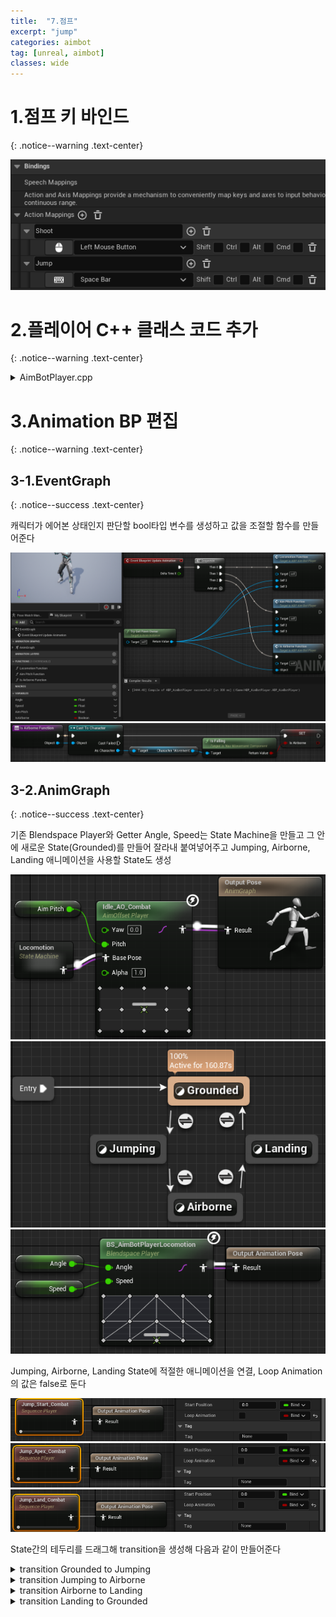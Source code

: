 ```yaml
---
title:  "7.점프"
excerpt: "jump"
categories: aimbot
tag: [unreal, aimbot]
classes: wide
---
```


# 1.점프 키 바인드
{: .notice--warning .text-center}

<img src="/img/unreal/aimbot/7_jump/bind.png"/>

# 2.플레이어 C++ 클래스 코드 추가
{: .notice--warning .text-center}

<details>
<summary>AimBotPlayer.cpp</summary>
<div markdown="1">

```cpp
void AAimBotPlayer::SetupPlayerInputComponent(UInputComponent* PlayerInputComponent)
{
	Super::SetupPlayerInputComponent(PlayerInputComponent);

	PlayerInputComponent->BindAction(TEXT("Jump"), EInputEvent::IE_Pressed, this, &ACharacter::Jump);
}
```

</div>
</details>

# 3.Animation BP 편집
{: .notice--warning .text-center}

## 3-1.EventGraph
{: .notice--success .text-center}

캐릭터가 에어본 상태인지 판단할 bool타입 변수를 생성하고 값을 조절할 함수를 만들어준다

<img src="/img/unreal/aimbot/7_jump/EventGraph.png"/>

<img src="/img/unreal/aimbot/7_jump/EventGraphAirborne.png"/>

## 3-2.AnimGraph
{: .notice--success .text-center}

기존 Blendspace Player와 Getter Angle, Speed는 State Machine을 만들고 그 안에 새로운 State(Grounded)를 만들어 잘라내 붙여넣어주고 Jumping, Airborne, Landing 애니메이션을 사용할 State도 생성

<img src="/img/unreal/aimbot/7_jump/AnimGraph.png"/>

<img src="/img/unreal/aimbot/7_jump/AnimGraphLocomotion.png"/>

<img src="/img/unreal/aimbot/7_jump/AnimGraphGrounded.png"/>

 Jumping, Airborne, Landing State에 적절한 애니메이션을 연결, Loop Animation의 값은 false로 둔다

<img src="/img/unreal/aimbot/7_jump/AnimGraphJumping.png"/>

<img src="/img/unreal/aimbot/7_jump/AnimGraphAirborne.png"/>

<img src="/img/unreal/aimbot/7_jump/AnimGraphLanding.png"/>

State간의 테두리를 드래그해 transition을 생성해 다음과 같이 만들어준다

<details>
<summary>transition Grounded to Jumping</summary>
<div markdown="1">

<img src="/img/unreal/aimbot/7_jump/transitionGtoJ.png"/>

<img src="/img/unreal/aimbot/7_jump/transitionGtoJ2.png"/>

</div>
</details>

<details>
<summary>transition Jumping to Airborne</summary>
<div markdown="1">

<img src="/img/unreal/aimbot/7_jump/transitionJtoA.png"/>

</div>
</details>

<details>
<summary>transition Airborne to Landing</summary>
<div markdown="1">

<img src="/img/unreal/aimbot/7_jump/transitionAtoL.png"/>

<img src="/img/unreal/aimbot/7_jump/transitionAtoL2.png"/>

</div>
</details>

<details>
<summary>transition Landing to Grounded</summary>
<div markdown="1">

<img src="/img/unreal/aimbot/7_jump/transitionLtoG.png"/>

</div>
</details>